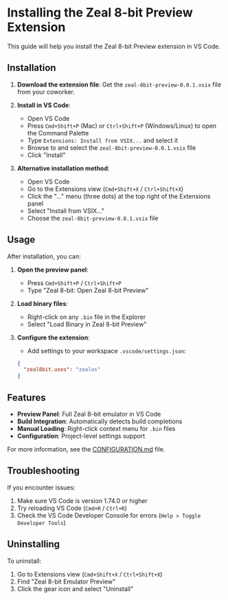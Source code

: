 # Installing the Zeal 8-bit Preview Extension

This guide will help you install the Zeal 8-bit Preview extension in VS Code.

## Installation

1. **Download the extension file**: Get the `zeal-8bit-preview-0.0.1.vsix` file from your coworker.

2. **Install in VS Code**:

   - Open VS Code
   - Press `Cmd+Shift+P` (Mac) or `Ctrl+Shift+P` (Windows/Linux) to open the Command Palette
   - Type `Extensions: Install from VSIX...` and select it
   - Browse to and select the `zeal-8bit-preview-0.0.1.vsix` file
   - Click "Install"

3. **Alternative installation method**:
   - Open VS Code
   - Go to the Extensions view (`Cmd+Shift+X` / `Ctrl+Shift+X`)
   - Click the "..." menu (three dots) at the top right of the Extensions panel
   - Select "Install from VSIX..."
   - Choose the `zeal-8bit-preview-0.0.1.vsix` file

## Usage

After installation, you can:

1. **Open the preview panel**:

   - Press `Cmd+Shift+P` / `Ctrl+Shift+P`
   - Type "Zeal 8-bit: Open Zeal 8-bit Preview"

2. **Load binary files**:

   - Right-click on any `.bin` file in the Explorer
   - Select "Load Binary in Zeal 8-bit Preview"

3. **Configure the extension**:
   - Add settings to your workspace `.vscode/settings.json`:
   ```json
   {
     "zeal8bit.uses": "zealos"
   }
   ```

## Features

- **Preview Panel**: Full Zeal 8-bit emulator in VS Code
- **Build Integration**: Automatically detects build completions
- **Manual Loading**: Right-click context menu for `.bin` files
- **Configuration**: Project-level settings support

For more information, see the [CONFIGURATION.md](CONFIGURATION.md) file.

## Troubleshooting

If you encounter issues:

1. Make sure VS Code is version 1.74.0 or higher
2. Try reloading VS Code (`Cmd+R` / `Ctrl+R`)
3. Check the VS Code Developer Console for errors (`Help > Toggle Developer Tools`)

## Uninstalling

To uninstall:

1. Go to Extensions view (`Cmd+Shift+X` / `Ctrl+Shift+X`)
2. Find "Zeal 8-bit Emulator Preview"
3. Click the gear icon and select "Uninstall"
